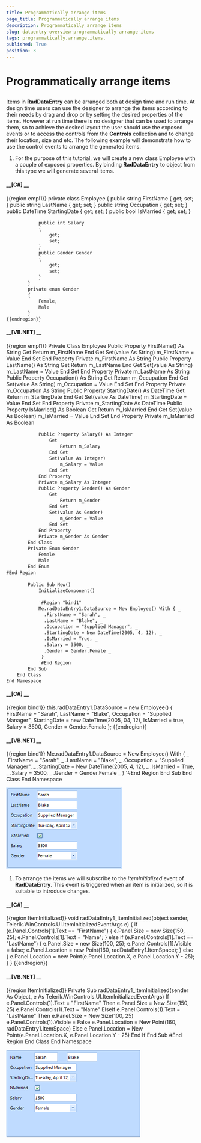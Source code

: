 ```yaml
---
title: Programmatically arrange items 
page_title: Programmatically arrange items 
description: Programmatically arrange items 
slug: dataentry-overview-programmatically-arrange-items
tags: programmatically,arrange,items,
published: True
position: 3
---
```


# Programmatically arrange items 



## 

Items in __RadDataEntry__ can be arranged both at design time and run time. At design time users can use the designer to arrange
          the items according to their needs by drag and drop or by setting the desired properties of the items.
          However at run time there is no designer that can be used to arrange them, so to achieve the desired layout
          the user should use the exposed events or to access the controls from the __Controls__ collection and to change
          their location, size and etc. The following example will demonstrate how to use the control events to arrange the generated items.
        

1. For the purpose of this tutorial, we will create a new class Employee with a couple of exposed properties.
             By binding __RadDataEntry__ to object from this type we will generate several items.
            

#### __[C#] __

{{region empl1}}
	        private class Employee
	        {
	            public string FirstName
	            {
	                get;
	                set;
	            }
	            public string LastName
	            {
	                get;
	                set;
	            }
	            public string Occupation
	            {
	                get;
	                set;
	            }
	            public DateTime StartingDate
	            {
	                get;
	                set;
	            }
	            public bool IsMarried
	            {
	                get;
	                set;
	            }
	
	            public int Salary
	            {
	                get;
	                set;
	            }
	            public Gender Gender
	            {
	                get;
	                set;
	            }
	        }
	        private enum Gender
	        {
	            Female,
	            Male
	        }
	{{endregion}}



#### __[VB.NET] __

{{region empl1}}
	        Private Class Employee
	            Public Property FirstName() As String
	                Get
	                    Return m_FirstName
	                End Get
	                Set(value As String)
	                    m_FirstName = Value
	                End Set
	            End Property
	            Private m_FirstName As String
	            Public Property LastName() As String
	                Get
	                    Return m_LastName
	                End Get
	                Set(value As String)
	                    m_LastName = Value
	                End Set
	            End Property
	            Private m_LastName As String
	            Public Property Occupation() As String
	                Get
	                    Return m_Occupation
	                End Get
	                Set(value As String)
	                    m_Occupation = Value
	                End Set
	            End Property
	            Private m_Occupation As String
	            Public Property StartingDate() As DateTime
	                Get
	                    Return m_StartingDate
	                End Get
	                Set(value As DateTime)
	                    m_StartingDate = Value
	                End Set
	            End Property
	            Private m_StartingDate As DateTime
	            Public Property IsMarried() As Boolean
	                Get
	                    Return m_IsMarried
	                End Get
	                Set(value As Boolean)
	                    m_IsMarried = Value
	                End Set
	            End Property
	            Private m_IsMarried As Boolean
	
	            Public Property Salary() As Integer
	                Get
	                    Return m_Salary
	                End Get
	                Set(value As Integer)
	                    m_Salary = Value
	                End Set
	            End Property
	            Private m_Salary As Integer
	            Public Property Gender() As Gender
	                Get
	                    Return m_Gender
	                End Get
	                Set(value As Gender)
	                    m_Gender = Value
	                End Set
	            End Property
	            Private m_Gender As Gender
	        End Class
	        Private Enum Gender
	            Female
	            Male
	        End Enum
	#End Region
	
	        Public Sub New()
	            InitializeComponent()
	
	            '#Region "bind1"
	            Me.radDataEntry1.DataSource = New Employee() With { _
	              .FirstName = "Sarah", _
	              .LastName = "Blake", _
	              .Occupation = "Supplied Manager", _
	              .StartingDate = New DateTime(2005, 4, 12), _
	              .IsMarried = True, _
	              .Salary = 3500, _
	              .Gender = Gender.Female _
	             }
	            '#End Region
	        End Sub
	    End Class
	End Namespace



#### __[C#] __

{{region bind1}}
	            this.radDataEntry1.DataSource = new Employee() 
	            { 
	                FirstName = "Sarah",
	                LastName = "Blake",
	                Occupation = "Supplied Manager", 
	                StartingDate = new DateTime(2005, 04, 12),
	                IsMarried = true, 
	                Salary = 3500, Gender = Gender.Female 
	            };
	{{endregion}}



#### __[VB.NET] __

{{region bind1}}
	            Me.radDataEntry1.DataSource = New Employee() With { _
	              .FirstName = "Sarah", _
	              .LastName = "Blake", _
	              .Occupation = "Supplied Manager", _
	              .StartingDate = New DateTime(2005, 4, 12), _
	              .IsMarried = True, _
	              .Salary = 3500, _
	              .Gender = Gender.Female _
	             }
	            '#End Region
	        End Sub
	    End Class
	End Namespace

![dataentry-overview-programmatically-arrange-items 001](images/dataentry-overview-programmatically-arrange-items001.png)

1. To arrange the items we will subscribe to the *ItemInitialized* event of __RadDataEntry__.
             This event is triggered when an item is initialized, so it is suitable to introduce changes.
            

#### __[C#] __

{{region ItemInitialized}}
	        void radDataEntry1_ItemInitialized(object sender, Telerik.WinControls.UI.ItemInitializedEventArgs e)
	        {
	            if (e.Panel.Controls[1].Text == "FirstName")
	            {
	                e.Panel.Size = new Size(150, 25);
	                e.Panel.Controls[1].Text = "Name";
	            }
	            else if (e.Panel.Controls[1].Text == "LastName")
	            {
	                e.Panel.Size = new Size(100, 25);
	                e.Panel.Controls[1].Visible = false;
	                e.Panel.Location = new Point(160, radDataEntry1.ItemSpace);
	            }
	            else
	            {
	                e.Panel.Location = new Point(e.Panel.Location.X, e.Panel.Location.Y - 25);
	            }
	        }
	{{endregion}}



#### __[VB.NET] __

{{region ItemInitialized}}
	        Private Sub radDataEntry1_ItemInitialized(sender As Object, e As Telerik.WinControls.UI.ItemInitializedEventArgs)
	            If e.Panel.Controls(1).Text = "FirstName" Then
	                e.Panel.Size = New Size(150, 25)
	                e.Panel.Controls(1).Text = "Name"
	            ElseIf e.Panel.Controls(1).Text = "LastName" Then
	                e.Panel.Size = New Size(100, 25)
	                e.Panel.Controls(1).Visible = False
	                e.Panel.Location = New Point(160, radDataEntry1.ItemSpace)
	            Else
	                e.Panel.Location = New Point(e.Panel.Location.X, e.Panel.Location.Y - 25)
	            End If
	        End Sub
	#End Region
	    End Class
	End Namespace

![dataentry-overview-programmatically-arrange-items 002](images/dataentry-overview-programmatically-arrange-items002.png)
